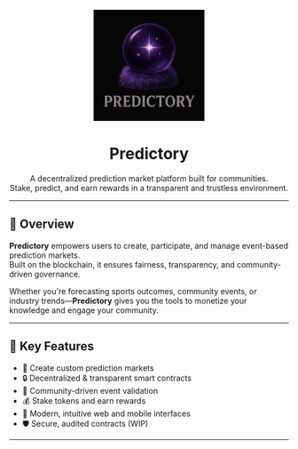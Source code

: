 <p align="center">
  <img src="logo.png" alt="Predictory Logo" width="200"/>
</p>

<h1 align="center">Predictory</h1>

<p align="center">
  A decentralized prediction market platform built for communities.<br>
  Stake, predict, and earn rewards in a transparent and trustless environment.
</p>

---

## 🚀 Overview

**Predictory** empowers users to create, participate, and manage event-based prediction markets.  
Built on the blockchain, it ensures fairness, transparency, and community-driven governance.

Whether you're forecasting sports outcomes, community events, or industry trends—**Predictory** gives you the tools to monetize your knowledge and engage your community.

---

## 🎯 Key Features

- 📝 Create custom prediction markets
- 🔒 Decentralized & transparent smart contracts
- 🤝 Community-driven event validation
- 💰 Stake tokens and earn rewards
- 📱 Modern, intuitive web and mobile interfaces
- 🛡️ Secure, audited contracts (WIP)

---
